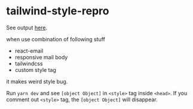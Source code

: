 # tailwind-style-repro

See output [here](https://ranolp.github.io/react-email-style-object-object/).

when use combination of following stuff

- react-email
- responsive mail body
- tailwindcss
- custom style tag

it makes weird style bug.

Run `yarn dev` and see `[object Object]` in `<style>` tag inside `<head>`.
If you comment out `<style>` tag, the `[object Object]` will disappear.
